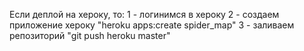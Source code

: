 Если деплой на хероку, то:
1 - логинимся в хероку
2 - создаем приложение хероку "heroku apps:create spider_map"
3 - заливаем репозиторий "git push heroku master"
